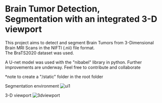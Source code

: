 # Brain Tumor Detection, Segmentation with an integrated 3-D viewport

This project aims to detect and segment Brain Tumors from 3-Dimensional Brain MRI Scans in the NIFTI (.nii) file format. <br>
The BraTS2020 dataset was used.

A U-net model was used with the "nibabel" library in python.
Further improvements are underway. Feel free to contribute and collaborate <br>

*note to create a "/static" folder in the root folder

Segmentation environment
![ui1](https://github.com/user-attachments/assets/d4cbd293-897e-4962-adbf-6bc102f6dba6)


3-D viewport
![3dviewport](https://github.com/user-attachments/assets/fde825c9-26aa-4b2e-8be1-4b1b05a90380)
